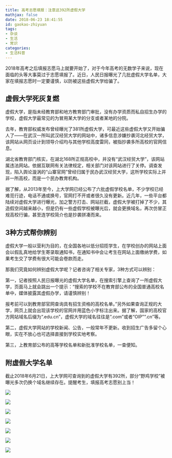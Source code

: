 ```yaml
---
title: 高考志愿填报：注意这392所虚假大学
mathjax: false
date: 2018-06-23 18:41:55
id: gaokao-zhiyuan
tags: 
- 杂谈
- 生活
- 常识
categories:
- 生活科普
---
```


2018年高考之后填报志愿马上就要开始了，对于今年高考的无数学子来说，现在面临的头等大事莫过于志愿填报了。近日，人民日报曝光了几批虚假大学名单，大家在填报志愿时一定要谨慎，以防被这些虚假大学给骗了。

<!---more--->

## 虚假大学死灰复燃

虚假大学，是指未经教育部和地方教育部门审批，没有办学资质而私自招生办学的学校，虚假大学最常见的为冒用某大学的分支或者某地的分院。

去年，教育部权威发布曾经曝光了381所虚假大学，可最近这些虚假大学又开始骗人了——在武汉一所叫武汉经贸大学的网站中，诸多信息涉嫌抄袭河北经贸大学，该网站从网页设计到领导介绍均与其他学校高度雷同，被指抄袭多所高校的官网信息。

湖北省教育部门核实，在湖北168所正规高校中，并没有“武汉经贸大学”，该网站属违法网站。依据互联网有关法律规定，相关部门对该网站进行了关停。调查发现，陷入舆论漩涡的“山寨官网”曾经归属于民办武汉经贸大学，这所学校实际上并非一所高校，而是一个民办教育机构。

据了解，从2013年至今，上大学网已经公布了六批虚假学校名单，不少学校已经难觅行迹，电话不通或换号，官网打不开或者很久没有更新。近几年，一些平台都陆续对虚假大学进行曝光，加之警方打击、网站拦截，虚假大学被打掉了不少，其造假空间越来越小，但是仍有一些虚假学校被曝光后，就会更换域名，再次仿冒正规高校行骗，甚至连学校简介也是抄袭拼凑而来。

## 3种方式帮你辨别

虚假大学一般以营利为目的，在全国各地以低分招揽学生，在学校创办的网站上面会以假乱真地给学生寄录取通知书，在通知书中会让考生在网站上面缴纳学费，如果考生交了学费有很大可能会卷款而走。

那我们究竟如何辨别虚假大学呢？记者咨询了相关专家，3种方式可以辨别：

第一，记者按照人民日报曝光的虚假大学名单，在搜索引擎上查询了一所虚假大学，页面马上就会跳出一个提示：“搜索的学校不在教育部公布的全国普通高校名单中，媒体披露其虚假办学，请谨慎辨别！

报考前可以到教育部官网查询具有招生资格的高校名单。”另外如果查询正规的大学，网页上就会出现该学校的官网并用蓝色小字标注出来。据了解，国家的高校官方网站域名后缀为“.edu.cn”，虚假大学的域名往往是“.com”或者“OIP”“.cn”等。

第二，虚假大学网站的学校新闻、公告，一般常年不更新。收到招生广告多留个心眼，实在不放心也可选择直接到学校实地考察。

第三，上教育部公布的高等学校名单和新批准学校名单，一查便知。

## 附虚假大学名单

截止2018年6月21日，上大学网可查询到的虚假大学有392所，部分“野鸡学校”被曝光多次仍换个域名继续存在。提醒考生，填报高考志愿别上当！

![](https://zymin-1255632454.cos.ap-shanghai.myqcloud.com/gaokao/f427fa3fb90ccf768a3f602d3c9e8a12.jpg)

![](https://zymin-1255632454.cos.ap-shanghai.myqcloud.com/gaokao/ea9cad4aeeb404c118dbde5a2ca12bb7.jpg)

![](https://zymin-1255632454.cos.ap-shanghai.myqcloud.com/gaokao/612884b039663a3097aa0a5a48c7281a.jpg)

![](https://zymin-1255632454.cos.ap-shanghai.myqcloud.com/gaokao/24ff5414e8722357077388809ac37f68.jpg)

![](https://zymin-1255632454.cos.ap-shanghai.myqcloud.com/gaokao/b84256e04db5f2740ce343cec283642e.jpg)

![](https://zymin-1255632454.cos.ap-shanghai.myqcloud.com/gaokao/f3387d1a7962abbf872c9163b84b53d8.jpg)

![](https://zymin-1255632454.cos.ap-shanghai.myqcloud.com/gaokao/25afaf552173c16bc3b6b457dce6967c.jpg)














